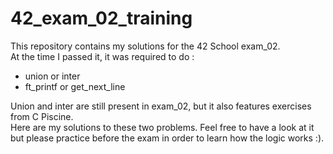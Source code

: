 # 42_exam_02_training  

This repository contains my solutions for the 42 School exam_02.  
At the time I passed it, it was required to do :   
- union or inter  
- ft_printf or get_next_line

Union and inter are still present in exam_02, but it also features exercises from C Piscine.  
Here are my solutions to these two problems.
Feel free to have a look at it but please practice before the exam in order to learn how the logic works :). 
